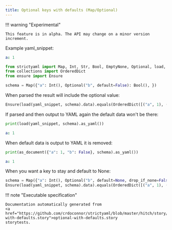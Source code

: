 ```yaml
---
title: Optional keys with defaults (Map/Optional)
---
```


!!! warning "Experimental"

    This feature is in alpha. The API may change on a minor version increment.




Example yaml_snippet:

```yaml
a: 1

```


```python
from strictyaml import Map, Int, Str, Bool, EmptyNone, Optional, load, as_document
from collections import OrderedDict
from ensure import Ensure

schema = Map({"a": Int(), Optional("b", default=False): Bool(), })

```



When parsed the result will include the optional value:


```python
Ensure(load(yaml_snippet, schema).data).equals(OrderedDict([("a", 1), ("b", False)]))

```




If parsed and then output to YAML again the default data won't be there:


```python
print(load(yaml_snippet, schema).as_yaml())
```

```yaml
a: 1
```




When default data is output to YAML it is removed:


```python
print(as_document({"a": 1, "b": False}, schema).as_yaml())

```

```yaml
a: 1
```




When you want a key to stay and default to None:


```python
schema = Map({"a": Int(), Optional("b", default=None, drop_if_none=False): EmptyNone() | Bool(), })
Ensure(load(yaml_snippet, schema).data).equals(OrderedDict([("a", 1), ("b", None)]))

```







!!! note "Executable specification"

    Documentation automatically generated from 
    <a href="https://github.com/crdoconnor/strictyaml/blob/master/hitch/story/optional-with-defaults.story">optional-with-defaults.story
    storytests.